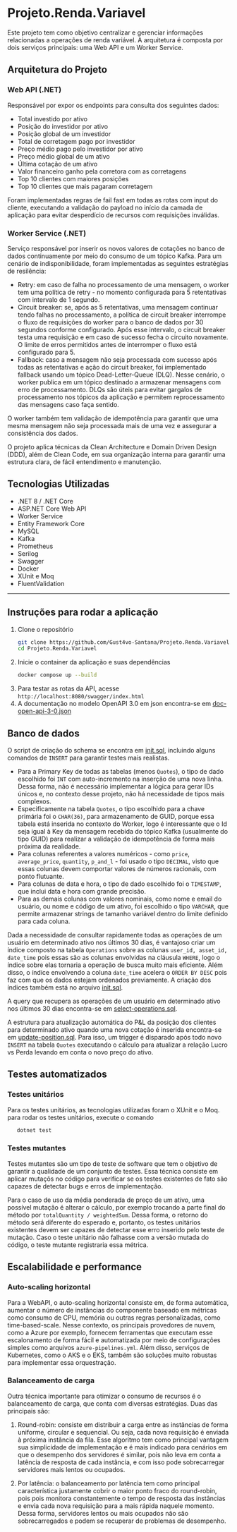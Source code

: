 # Projeto.Renda.Variavel

Este projeto tem como objetivo centralizar e gerenciar informações relacionadas a operações de renda variável. A arquitetura é composta por dois serviços principais: uma Web API e um Worker Service.

## Arquitetura do Projeto

### Web API (.NET)
Responsável por expor os endpoints para consulta dos seguintes dados:

* Total investido por ativo
* Posição do investidor por ativo
* Posição global de um investidor
* Total de corretagem pago por investidor
* Preço médio pago pelo investidor por ativo
* Preço médio global de um ativo
* Última cotação de um ativo
* Valor financeiro ganho pela corretora com as corretagens
* Top 10 clientes com maiores posições
* Top 10 clientes que mais pagaram corretagem

Foram implementadas regras de fail fast em todas as rotas com input do cliente, executando a validação do payload no início da camada de aplicação para evitar desperdício de recursos com requisições inválidas.

### Worker Service (.NET)

Serviço responsável por inserir os novos valores de cotações no banco de dados continuamente por meio do consumo de um tópico Kafka. Para um cenário de indisponibilidade, foram implementadas as seguintes estratégias de resilência:

* Retry: em caso de falha no processamento de uma mensagem, o worker tem uma política de retry - no momento configurada para 5 retentativas com intervalo de 1 segundo.
* Circuit breaker: se, após as 5 retentativas, uma mensagem continuar tendo falhas no processamento, a política de circuit breaker interrompe o fluxo de requisições do worker para o banco de dados por 30 segundos conforme configurado. Após esse intervalo, o circuit breaker testa uma requisição e em caso de sucesso fecha o circuito novamente. O limite de erros permitidos antes de interromper o fluxo está configurado para 5.
* Fallback: caso a mensagem não seja processada com sucesso após todas as retentativas e ação do circuit breaker, foi implementado fallback usando um tópico Dead-Letter-Queue (DLQ). Nesse cenário, o worker publica em um tópico destinado a armazenar mensagens com erro de processamento. DLQs são úteis para evitar gargalos de processamento nos tópicos da aplicação e permitem reprocessamento das mensagens caso faça sentido.

O worker também tem validação de idempotência para garantir que uma mesma mensagem não seja processada mais de uma vez e assegurar a consistência dos dados.

O projeto aplica técnicas da Clean Architecture e Domain Driven Design (DDD), além de Clean Code, em sua organização interna para garantir uma estrutura clara, de fácil entendimento e manutenção.

## Tecnologias Utilizadas

* .NET 8 / .NET Core
* ASP.NET Core Web API
* Worker Service
* Entity Framework Core
* MySQL
* Kafka
* Prometheus
* Serilog
* Swagger
* Docker
* XUnit e Moq
* FluentValidation

---

## Instruções para rodar a aplicação

1. Clone o repositório
   ```bash
   git clone https://github.com/Gust4vo-Santana/Projeto.Renda.Variavel.git
   cd Projeto.Renda.Variavel
   ```
2. Inicie o container da aplicação e suas dependências
   ```bash
   docker compose up --build
   ```
3. Para testar as rotas da API, acesse ``http://localhost:8080/swagger/index.html``
4. A documentação no modelo OpenAPI 3.0 em json encontra-se em [doc-open-api-3-0.json](doc-open-api-3-0.json)

## Banco de dados

O script de criação do schema se encontra em [init.sql](init.sql), incluindo alguns comandos de ``INSERT`` para garantir testes mais realistas.

* Para a Primary Key de todas as tabelas (menos ``Quotes``), o tipo de dado escolhido foi ``INT`` com auto-incremento na inserção de uma nova linha. Dessa forma, não é necessário implementar a lógica para gerar IDs únicos e, no contexto desse projeto, não há necessidade de tipos mais complexos.
* Especificamente na tabela ``Quotes``, o tipo escolhido para a chave primária foi o ``CHAR(36)``, para armazenamento de GUID, porque essa tabela está inserida no contexto do Worker, logo é interessante que o Id seja igual à Key da mensagem recebida do tópico Kafka (usualmente do tipo GUID) para realizar a validação de idempotência de forma mais próxima da realidade.
* Para colunas referentes a valores numéricos - como ``price``, ``average_price``, ``quantity``, ``p_and_l`` - foi usado o tipo ``DECIMAL``, visto que essas colunas devem comportar valores de números racionais, com ponto flutuante.
* Para colunas de data e hora, o tipo de dado escolhido foi o ``TIMESTAMP``, que inclui data e hora com grande precisão.
* Para as demais colunas com valores nominais, como nome e email do usuário, ou nome e código de um ativo, foi escolhido o tipo ``VARCHAR``, que permite armazenar strings de tamanho variável dentro do limite definido para cada coluna.

Dada a necessidade de consultar rapidamente todas as operações de um usuário em determinado ativo nos últimos 30 dias, é vantajoso criar um índice composto na tabela ``Operations`` sobre as colunas ``user_id, asset_id, date_time`` pois essas são as colunas envolvidas na cláusula ``WHERE``, logo o índice sobre elas tornaria a operação de busca muito mais eficiente. Além disso, o índice envolvendo a coluna ``date_time`` acelera o ``ORDER BY DESC`` pois faz com que os dados estejam ordenados previamente. A criação dos índices também está no arquivo [init.sql](init.sql).

A query que recupera as operações de um usuário em determinado ativo nos últimos 30 dias encontra-se em [select-operations.sql](select-operations.sql).

A estrutura para atualização automática do P&L da posição dos clientes para determinado ativo quando uma nova cotação é inserida encontra-se em [update-position.sql](update-position.sql). Para isso, um trigger é disparado após todo novo ``INSERT`` na tabela ``Quotes`` executando o cálculo para atualizar a relação Lucro vs Perda levando em conta o novo preço do ativo.

## Testes automatizados

### Testes unitários

Para os testes unitários, as tecnologias utilizadas foram o XUnit e o Moq. para rodar os testes unitários, execute o comando
```bash
   dotnet test
```

### Testes mutantes

Testes mutantes são um tipo de teste de software que tem o objetivo de garantir a qualidade de um conjunto de testes. Essa técnica consiste em aplicar mutaçõs no código para verificar se os testes existentes de fato são capazes de detectar bugs e erros de implementação.

Para o caso de uso da média ponderada de preço de um ativo, uma possível mutação é alterar o cálculo, por exemplo trocando a parte final do método por ``totalQuantity / weightedSum``. Dessa forma, o retorno do método será diferente do esperado e, portanto, os testes unitários existentes devem ser capazes de detectar esse erro inserido pelo teste de mutação. Caso o teste unitário não falhasse com a versão mutada do código, o teste mutante registraria essa métrica.

## Escalabilidade e performance

### Auto-scaling horizontal

Para a WebAPI, o auto-scaling horizontal consiste em, de forma automática, aumentar o número de instâncias do componente baseado em métricas como consumo de CPU, memória ou outras regras personalizadas, como time-based-scale. Nesse contexto, os principais provedores de nuvem, como a Azure por exemplo, fornecem ferramentas que executam esse escalonamento de forma fácil e automatizada por meio de configurações simples como arquivos ``azure-pipelines.yml``. Além disso, serviços de Kubernetes, como o AKS e o EKS, também são soluções muito robustas para implementar essa orquestração.

### Balanceamento de carga

Outra técnica importante para otimizar o consumo de recursos é o balanceamento de carga, que conta com diversas estratégias. Duas das principais são:

1. Round-robin: consiste em distribuir a carga entre as instâncias de forma uniforme, circular e sequencial. Ou seja, cada nova requisição é enviada à próxima instância da fila. Esse algoritmo tem como principal vantagem sua simplicidade de implementação e é mais indicado para cenários em que o desempenho dos servidores é similar, pois não leva em conta a latência de resposta de cada instância, e com isso pode sobrecarregar servidores mais lentos ou ocupados.

2. Por latência: o balanceamento por latência tem como principal característica justamente cobrir o maior ponto fraco do round-robin, pois pois monitora constantemente o tempo de resposta das instâncias e envia cada nova requisição para a mais rápida naquele momento. Dessa forma, servidores lentos ou mais ocupados não sâo sobrecarregados e podem se recuperar de problemas de desempenho.
